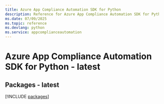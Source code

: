 ```yaml
---
title: Azure App Compliance Automation SDK for Python
description: Reference for Azure App Compliance Automation SDK for Python
ms.date: 07/09/2025
ms.topic: reference
ms.devlang: python
ms.service: appcomplianceautomation
---
```

# Azure App Compliance Automation SDK for Python - latest
## Packages - latest
[!INCLUDE [packages](app-compliance-automation-index.md)]